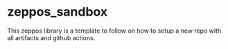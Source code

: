 # zeppos_sandbox
This zeppos library is a template to follow on how to setup a new repo with all artifacts and github actions.
